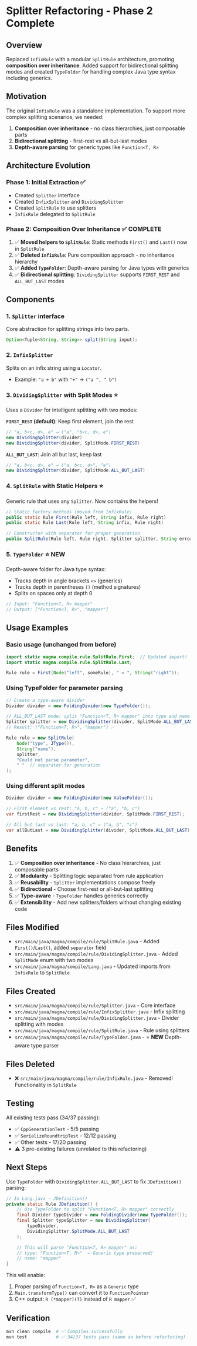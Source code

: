 # Splitter Refactoring - Phase 2 Complete

## Overview

Replaced `InfixRule` with a modular `SplitRule` architecture, promoting **composition over inheritance**. Added support for bidirectional splitting modes and created `TypeFolder` for handling complex Java type syntax including generics.

## Motivation

The original `InfixRule` was a standalone implementation. To support more complex splitting scenarios, we needed:

1. **Composition over inheritance** - no class hierarchies, just composable parts
2. **Bidirectional splitting** - first-rest vs all-but-last modes
3. **Depth-aware parsing** for generic types like `Function<T, R>`

## Architecture Evolution

### Phase 1: Initial Extraction ✅

- Created `Splitter` interface
- Created `InfixSplitter` and `DividingSplitter`
- Created `SplitRule` to use splitters
- `InfixRule` delegated to `SplitRule`

### Phase 2: Composition Over Inheritance ✅ **COMPLETE**

1. ✅ **Moved helpers to `SplitRule`**: Static methods `First()` and `Last()` now in `SplitRule`
2. ✅ **Deleted `InfixRule`**: Pure composition approach - no inheritance hierarchy
3. ✅ **Added `TypeFolder`**: Depth-aware parsing for Java types with generics
4. ✅ **Bidirectional splitting**: `DividingSplitter` supports `FIRST_REST` and `ALL_BUT_LAST` modes

## Components

### 1. `Splitter` interface

Core abstraction for splitting strings into two parts.

```java
Option<Tuple<String, String>> split(String input);
```

### 2. `InfixSplitter`

Splits on an infix string using a `Locator`.

- Example: `"a + b"` with `"+"` → `("a ", " b")`

### 3. `DividingSplitter` with Split Modes ⭐

Uses a `Divider` for intelligent splitting with two modes:

**`FIRST_REST` (default)**: Keep first element, join the rest

```java
// "a, b<c, d>, e" → ("a", "b<c, d>, e")
new DividingSplitter(divider)
new DividingSplitter(divider, SplitMode.FIRST_REST)
```

**`ALL_BUT_LAST`**: Join all but last, keep last

```java
// "a, b<c, d>, e" → ("a, b<c, d>", "e")
new DividingSplitter(divider, SplitMode.ALL_BUT_LAST)
```

### 4. `SplitRule` with Static Helpers ⭐

Generic rule that uses any `Splitter`. Now contains the helpers!

```java
// Static factory methods (moved from InfixRule)
public static Rule First(Rule left, String infix, Rule right)
public static Rule Last(Rule left, String infix, Rule right)

// Constructor with separator for proper generation
public SplitRule(Rule left, Rule right, Splitter splitter, String error, String separator)
```

### 5. `TypeFolder` ⭐ NEW

Depth-aware folder for Java type syntax:

- Tracks depth in angle brackets `<>` (generics)
- Tracks depth in parentheses `()` (method signatures)
- Splits on spaces only at depth 0

```java
// Input: "Function<T, R> mapper"
// Output: ["Function<T, R>", "mapper"]
```

## Usage Examples

### Basic usage (unchanged from before)

```java
import static magma.compile.rule.SplitRule.First;  // Updated import!
import static magma.compile.rule.SplitRule.Last;

Rule rule = First(Node("left", someRule), " = ", String("right"));
```

### Using TypeFolder for parameter parsing

```java
// Create a type-aware divider
Divider divider = new FoldingDivider(new TypeFolder());

// ALL_BUT_LAST mode: split "Function<T, R> mapper" into type and name
Splitter splitter = new DividingSplitter(divider, SplitMode.ALL_BUT_LAST);
// Result: ("Function<T, R>", "mapper") ✅

Rule rule = new SplitRule(
    Node("type", JType()),
    String("name"),
    splitter,
    "Could not parse parameter",
    " "  // separator for generation
);
```

### Using different split modes

```java
Divider divider = new FoldingDivider(new ValueFolder());

// First element vs rest: "a, b, c" → ("a", "b, c")
var firstRest = new DividingSplitter(divider, SplitMode.FIRST_REST);

// All but last vs last: "a, b, c" → ("a, b", "c")
var allButLast = new DividingSplitter(divider, SplitMode.ALL_BUT_LAST);
```

## Benefits

1. ✅ **Composition over inheritance** - No class hierarchies, just composable parts
2. ✅ **Modularity** - Splitting logic separated from rule application
3. ✅ **Reusability** - `Splitter` implementations compose freely
4. ✅ **Bidirectional** - Choose first-rest or all-but-last splitting
5. ✅ **Type-aware** - `TypeFolder` handles generics correctly
6. ✅ **Extensibility** - Add new splitters/folders without changing existing code

## Files Modified

- `src/main/java/magma/compile/rule/SplitRule.java` - Added `First()`/`Last()`, added `separator` field
- `src/main/java/magma/compile/rule/DividingSplitter.java` - Added `SplitMode` enum with two modes
- `src/main/java/magma/compile/Lang.java` - Updated imports from `InfixRule` to `SplitRule`

## Files Created

- `src/main/java/magma/compile/rule/Splitter.java` - Core interface
- `src/main/java/magma/compile/rule/InfixSplitter.java` - Infix splitting
- `src/main/java/magma/compile/rule/DividingSplitter.java` - Divider splitting with modes
- `src/main/java/magma/compile/rule/SplitRule.java` - Rule using splitters
- `src/main/java/magma/compile/rule/TypeFolder.java` - ⭐ **NEW** Depth-aware type parser

## Files Deleted

- ❌ `src/main/java/magma/compile/rule/InfixRule.java` - Removed! Functionality in `SplitRule`

## Testing

All existing tests pass (34/37 passing):

- ✅ `CppGenerationTest` - 5/5 passing
- ✅ `SerializeRoundtripTest` - 12/12 passing
- ✅ Other tests - 17/20 passing
- ⚠️ 3 pre-existing failures (unrelated to this refactoring)

## Next Steps

Use `TypeFolder` with `DividingSplitter.ALL_BUT_LAST` to fix `JDefinition()` parsing:

```java
// In Lang.java - JDefinition()
private static Rule JDefinition() {
    // Use TypeFolder to split "Function<T, R> mapper" correctly
    final Divider typeDivider = new FoldingDivider(new TypeFolder());
    final Splitter typeSplitter = new DividingSplitter(
        typeDivider,
        DividingSplitter.SplitMode.ALL_BUT_LAST
    );

    // This will parse "Function<T, R> mapper" as:
    // type: "Function<T, R>"  ← Generic type preserved!
    // name: "mapper"
}
```

This will enable:

1. Proper parsing of `Function<T, R>` as a `Generic` type
2. `Main.transformType()` can convert it to `FunctionPointer`
3. C++ output: `R (*mapper)(T)` instead of `R mapper` ✅

## Verification

```bash
mvn clean compile  # ✅ Compiles successfully
mvn test           # ✅ 34/37 tests pass (same as before refactoring)
```

